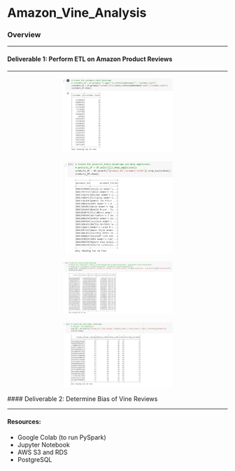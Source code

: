 # Amazon_Vine_Analysis
### Overview

---

#### Deliverable 1: Perform ETL on Amazon Product Reviews
---

<p align="center">  
<img src="https://github.com/Tifarahani/Amazon_Vine_Analysis/blob/main/Resources/Img/1.png"  width="50%" height="50%">
</p>

<p align="center">  
<img src="https://github.com/Tifarahani/Amazon_Vine_Analysis/blob/main/Resources/Img/2.png"  width="50%" height="50%">
</p>

<p align="center">  
<img src="https://github.com/Tifarahani/Amazon_Vine_Analysis/blob/main/Resources/Img/3.png"  width="50%" height="50%">
</p>

<p align="center">  
<img src="https://github.com/Tifarahani/Amazon_Vine_Analysis/blob/main/Resources/Img/4.png"  width="50%" height="50%">
</p>
#### Deliverable 2: Determine Bias of Vine Reviews


---
#### Resources:
- Google Colab (to run PySpark)
- Jupyter Notebook
- AWS S3 and RDS
- PostgreSQL
